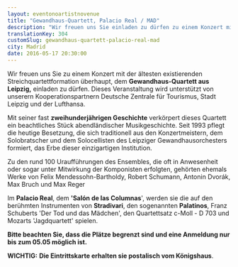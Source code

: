 ```yaml
---
layout: eventonoartistnovenue
title: "Gewandhaus-Quartett, Palacio Real / MAD"
description: "Wir freuen uns Sie einladen zu dürfen zu einem Konzert mit der ältesten existierenden Streichquartettformation überhaupt, dem Gewandhaus-Quartett aus Leipzig."
translationKey: 304
customSlug: gewandhaus-quartett-palacio-real-mad
city: Madrid
date: 2016-05-17 20:30:00
---
```


Wir freuen uns Sie zu einem Konzert mit der ältesten existierenden Streichquartettformation überhaupt, dem <strong>Gewandhaus-Quartett aus Leipzig,</strong> einladen zu dürfen. Dieses Veranstaltung wird unterstützt von unserern Kooperationspartnern Deutsche Zentrale für Tourismus, Stadt Leipzig und der Lufthansa.

Mit seiner fast <strong>zweihunderjährigen Geschichte</strong> verkörpert dieses Quartett ein beachtliches Stück abendländischer Musikgeschichte. Seit 1993 pflegt die heutige Besetzung, die sich traditionell aus den Konzertmeistern, dem Solobratscher und dem Solocellisten des Leipziger Gewandhausorchesters formiert, das Erbe dieser einzigartigen Institution.

Zu den rund 100 Uraufführungen des Ensembles, die oft in Anwesenheit oder sogar unter Mitwirkung der Komponisten erfolgten, gehörten ehemals Werke von Felix Mendessohn-Bartholdy, Robert Schumann, Antonin Dvorák, Max Bruch und Max Reger

Im <strong>Palacio Real</strong>, dem <strong>'Salón de las Columnas</strong>', werden sie die auf den berühmten Instrumenten von <strong>Stradivari</strong>, den sogenannten <strong>Palatinos</strong>, Franz Schuberts 'Der Tod und das Mädchen', den Quartettsatz c-Moll - D 703 und Mozarts 'Jagdquartett' spielen.

<strong>Bitte beachten Sie, dass die Plätze begrenzt sind und eine Anmeldung nur bis zum 05.05 möglich ist. </strong>

<strong>WICHTIG:</strong> <strong>Die Eintrittskarte erhalten sie postalisch vom Königshaus</strong>.
